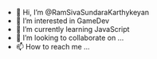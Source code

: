 - 👋 Hi, I’m @RamSivaSundaraKarthykeyan
- 👀 I’m interested in GameDev 
- 🌱 I’m currently learning JavaScript
- 💞️ I’m looking to collaborate on ...
- 📫 How to reach me ...

<!---
RamSivaSundaraKarthykeyan/RamSivaSundaraKarthykeyan is a ✨ special ✨ repository because its `README.md` (this file) appears on your GitHub profile.
You can click the Preview link to take a look at your changes.
--->
